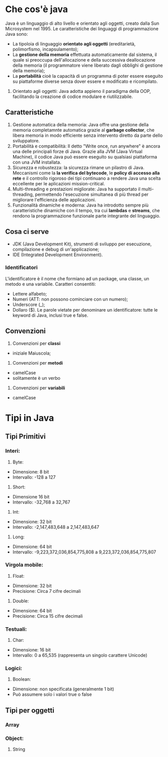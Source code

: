 # Che cos'è java
Java è un linguaggio di alto livello e orientato agli oggetti, creato dalla Sun Microsystem nel 1995.
Le caratteristiche dei linguaggi di programmazione Java sono:
* La tipoloia di linguaggio **orientato agli oggetti** (ereditarietà, polimorfismo, incapsulamento);
* La **gestione della memoria** effettuata automaticamente dal sistema, il quale si preoccupa dell'allocazione e della successiva deallocazione della memoria (il programmatore viene liberato dagli obblighi di gestione della memoria);
* La **portabilità** cioè la capacità di un programma di poter essere eseguito su piattaforme diverse senza dover essere e modificato e ricompilato.
1. Orientato agli oggetti: Java adotta appieno il paradigma della OOP, facilitando la creazione di codice modulare e riutilizzabile.

## Caratteristiche
1. Gestione automatica della memoria: Java offre una gestione della memoria completamnte automatica grazie al **garbage collector**, che libera memoria in modo efficiente senza intervento diretto da parte dello sviluppatore.
1. Portabilità e compatibilità: Il detto "Write once, run anywhere" è ancora una delle principali forze di Java. Grazie alla JVM (Java Virtual Machine), il codice Java può essere eseguito su qualsiasi piattaforma con una JVM installata.
1. Sicurezza e robustezza: la sicurezza rimane un pilastro di Java. Meccanismi come la **la verifica del bytecode**, le **policy di accesso alla rete** e il controllo rigoroso dei tipi continuano a rendere Java una scelta eccellente per le aplicazioni mission-critical.
1. Multi-threading e prestazioni migliorate: Java ha supportato il multi-threading, permettendo l'esecuzione simultanea di più thread per migliorare l'efficienza delle applicazioni.
1. Funzionalità dinamiche e moderna: Java ha introdotto sempre più caratteristiche dinamiche con il tempo, tra cui **lambdas** e **streams**, che rendono la programmazione funzionale parte integrante del linguaggio.

## Cosa ci serve
* JDK (Java Development Kit), strumenti di sviluppo per esecuzione, compilazione e debug di un'applicazione;
* IDE (Integrated Development Environment).

### Identificatori
L'identificatore è il nome che formiano ad un package, una classe, un metodo e una variabile.
Caratteri consentiti:
* Lettere alfabeto;
* Numeri (ATT: non possono cominciare con un numero);
* Underscore (_);
* Dollaro ($).
Le parole vietate per denominare un identificatore: tutte le keyword di Java, inclusi true e false.

## Convenzioni 
1. Convenzioni per **classi** 
* iniziale Maiuscola;
1. Convenzioni per **metodi**
* camelCase
* solitamente è un verbo
1. Convenzioni per **variabili**
* camelCase

# Tipi in Java
## Tipi Primitivi
### Interi: 
1. Byte: 
* Dimensione: 8 bit
* Intervallo: -128 a 127
1. Short:
* Dimensione 16 bit
* Intervallo: -32,768 a 32,767
1. Int:
* Dimensione: 32 bit
* Intervallo: -2,147,483,648 a 2,147,483,647
1. Long:
* Dimensione: 64 bit
* Intervallo: -9,223,372,036,854,775,808 a 9,223,372,036,854,775,807
### Virgola mobile:
1. Float: 
* Dimensione: 32 bit
* Precisione: Circa 7 cifre decimali
1. Double:
* Dimensione: 64 bit
* Precisione: Circa 15 cifre decimali
### Testuali:
1. Char:
* Dimensione: 16 bit
* Intervallo: 0 a 65,535 (rappresenta un singolo carattere Unicode)
### Logici:
1. Boolean: 
* Dimensione: non specificata (generalmente 1 bit)
* Può assumere solo i valori true o false

## Tipi per oggetti
### Array
### Object: 
1. String 